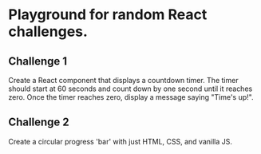 # Playground for random React challenges.

## Challenge 1

Create a React component that displays a countdown timer. The timer should start at 60 seconds and count down by one second until it reaches zero. Once the timer reaches zero, display a message saying "Time's up!".

## Challenge 2

Create a circular progress 'bar' with just HTML, CSS, and vanilla JS.
